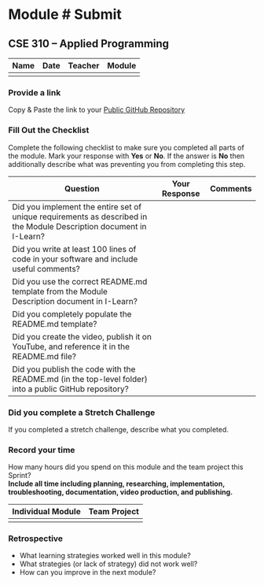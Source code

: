 # Module #<!-- Insert Module Number --> Submit
## CSE 310 – Applied Programming

|Name|Date|Teacher|Module|
|-|-|-|-|
|<!-- Enter Name Here -->|<!-- Enter Date Here -->|<!-- Enter Teachers Name Here -->|<!-- Enter Module Description Here -->|

### Provide a link
Copy & Paste the link to your [Public GitHub Repository](<!-- Paste the link here-->)


### Fill Out the Checklist
Complete the following checklist to make sure you completed all parts of the module.  Mark your response with **Yes** or **No**.  If the answer is **No** then additionally describe what was preventing you from completing this step.

|Question|Your Response|Comments|
|-|-|-|
|Did you implement the entire set of unique requirements as described in the Module Description document in I-Learn?| | |
|Did you write at least 100 lines of code in your software and include useful comments?| | |
|Did you use the correct README.md template from the Module Description document in I-Learn?| | |
|Did you completely populate the README.md template?| | |
|Did you create the video, publish it on YouTube, and reference it in the README.md file?| | |
|Did you publish the code with the README.md (in the top-level folder) into a public GitHub repository?| | |
 

### Did you complete a Stretch Challenge 
If you completed a stretch challenge, describe what you completed.


### Record your time
How many hours did you spend on this module and the team project this Sprint?  
**Include all time including planning, researching, implementation, troubleshooting, documentation, video production, and publishing.**

|Individual Module|Team Project|
|-|-|
| <!-- Insert Hours Here --> | <!-- Insert Hours Here --> |

### Retrospective
- What learning strategies worked well in this module?
  <!-- Response Here -->
- What strategies (or lack of strategy) did not work well?
  <!-- Response Here -->
- How can you improve in the next module?
  <!-- Response Here -->

